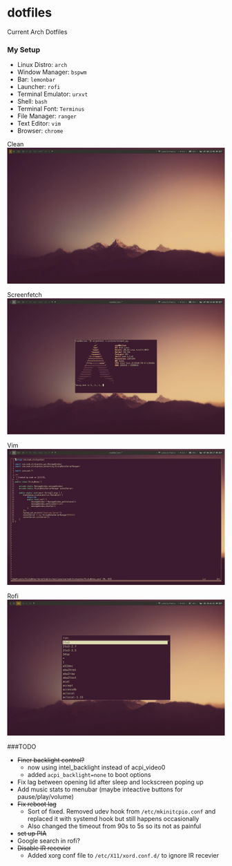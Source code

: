 # dotfiles
Current Arch Dotfiles

<!--- My Setup {{{ -->

### My Setup

* Linux Distro: `arch`
* Window Manager: `bspwm`
* Bar: `lemonbar`
* Launcher: `rofi`
* Terminal Emulator: `urxvt`
* Shell: `bash`
* Terminal Font: `Terminus`
* File Manager: `ranger`
* Text Editor: `vim`
* Browser: `chrome`


Clean
![Clean][screen1]

Screenfetch
![Screenfetch][screen2]

Vim
![Vim][screen3]

Rofi
![Rofi][screen4]
<!--- }}} -->

###TODO

* ~~Finer backlight control?~~
  * now using intel_backlight instead of acpi_video0
  * added `acpi_backlight=none` to boot options
* Fix lag between opening lid after sleep and lockscreen poping up
* Add music stats to menubar (maybe inteactive buttons for pause/play/volume)
* ~~Fix reboot lag~~
  * Sort of fixed. Removed udev hook from `/etc/mkinitcpio.conf` and replaced it with systemd hook but still happens occasionally
  * Also changed the timeout from 90s to 5s so its not as painful
* ~~set up PIA~~
* Google search in rofi?
* ~~Disable IR recevier~~
  * Added xorg conf file to `/etc/X11/xord.conf.d/` to ignore IR recevier

[screen1]: pictures/screen1.jpg
[screen2]: pictures/screen2.jpg
[screen3]: pictures/screen3.jpg
[screen4]: pictures/rofi.png

